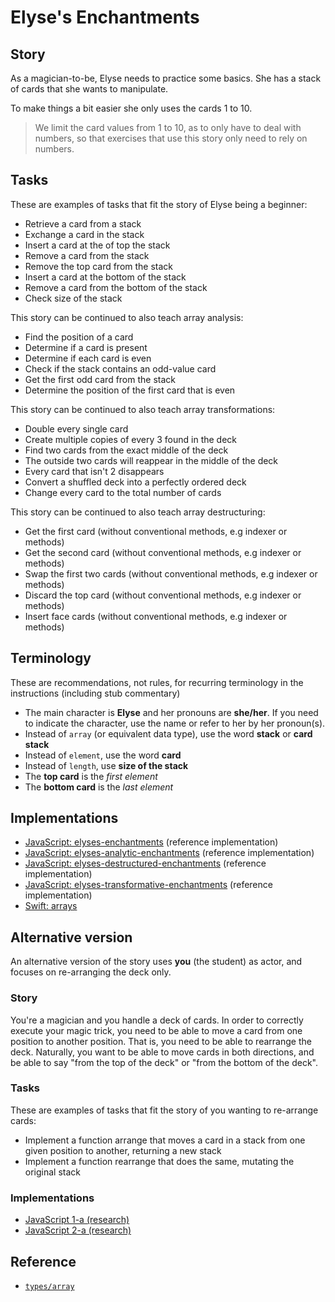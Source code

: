 # Elyse's Enchantments

## Story

As a magician-to-be, Elyse needs to practice some basics. She has a stack of cards that she wants to manipulate.

To make things a bit easier she only uses the cards 1 to 10.

> <!-- not part of the story -->
>
> We limit the card values from 1 to 10, as to only have to deal with numbers,
> so that exercises that use this story only need to rely on numbers.

## Tasks

These are examples of tasks that fit the story of Elyse being a beginner:

- Retrieve a card from a stack
- Exchange a card in the stack
- Insert a card at the of top the stack
- Remove a card from the stack
- Remove the top card from the stack
- Insert a card at the bottom of the stack
- Remove a card from the bottom of the stack
- Check size of the stack

This story can be continued to also teach array analysis:

- Find the position of a card
- Determine if a card is present
- Determine if each card is even
- Check if the stack contains an odd-value card
- Get the first odd card from the stack
- Determine the position of the first card that is even

This story can be continued to also teach array transformations:

- Double every single card
- Create multiple copies of every 3 found in the deck
- Find two cards from the exact middle of the deck
- The outside two cards will reappear in the middle of the deck
- Every card that isn't 2 disappears
- Convert a shuffled deck into a perfectly ordered deck
- Change every card to the total number of cards

This story can be continued to also teach array destructuring:

- Get the first card (without conventional methods, e.g indexer or methods)
- Get the second card (without conventional methods, e.g indexer or methods)
- Swap the first two cards (without conventional methods, e.g indexer or methods)
- Discard the top card (without conventional methods, e.g indexer or methods)
- Insert face cards (without conventional methods, e.g indexer or methods)

## Terminology

These are recommendations, not rules, for recurring terminology in the instructions (including stub commentary)

- The main character is **Elyse** and her pronouns are **she/her**. If you need to indicate the character, use the name or refer to her by her pronoun(s).
- Instead of `array` (or equivalent data type), use the word **stack** or **card stack**
- Instead of `element`, use the word **card**
- Instead of `length`, use **size of the stack**
- The **top card** is the _first element_
- The **bottom card** is the _last element_

## Implementations

- [JavaScript: elyses-enchantments][implementation-javascript] (reference implementation)
- [JavaScript: elyses-analytic-enchantments][implementation-javascript-2] (reference implementation)
- [JavaScript: elyses-destructured-enchantments][implementation-javascript-3] (reference implementation)
- [JavaScript: elyses-transformative-enchantments][implementation-javascript-4] (reference implementation)
- [Swift: arrays][implementation-swift]

## Alternative version

An alternative version of the story uses **you** (the student) as actor, and focuses on re-arranging the deck only.

### Story

You're a magician and you handle a deck of cards. In order to correctly execute your magic trick, you need to be able to move a card from one position to another position. That is, you need to be able to rearrange the deck. Naturally, you want to be able to move cards in both directions, and be able to say "from the top of the deck" or "from the bottom of the deck".

### Tasks

These are examples of tasks that fit the story of you wanting to re-arrange cards:

- Implement a function arrange that moves a card in a stack from one given position to another, returning a new stack
- Implement a function rearrange that does the same, mutating the original stack

### Implementations

- [JavaScript 1-a (research)][implementation-javascript-research-1-a]
- [JavaScript 2-a (research)][implementation-javascript-research-2-a]

## Reference

- [`types/array`][types-array]

[types-array]: ../types/array.md
[implementation-javascript]: ../../languages/javascript/exercises/concept/elyses-enchantments/.docs/instructions.md
[implementation-javascript-2]: ../../languages/javascript/exercises/concept/elyses-analytic-enchantments/.docs/instructions.md
[implementation-javascript-3]: ../../languages/javascript/exercises/concept/elyses-destructured-enchantments/.docs/instructions.md
[implementation-javascript-4]: ../../languages/javascript/exercises/concept/elyses-transformative-enchantments/.docs/instructions.md
[implementation-javascript-research-1-a]: https://github.com/exercism/research_experiment_1/tree/master/exercises/javascript-1-a
[implementation-javascript-research-2-a]: https://github.com/exercism/research_experiment_1/tree/master/exercises/javascript-2-a
[implementation-swift]: ../../languages/swift/exercises/concept/magician-in-training/.docs/instructions.md
